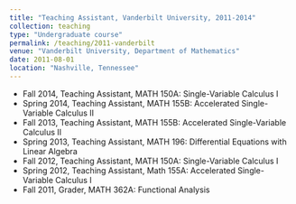 ```yaml
---
title: "Teaching Assistant, Vanderbilt University, 2011-2014"
collection: teaching
type: "Undergraduate course"
permalink: /teaching/2011-vanderbilt
venue: "Vanderbilt University, Department of Mathematics"
date: 2011-08-01
location: "Nashville, Tennessee"
---
```


* Fall 2014, Teaching Assistant, MATH 150A: Single-Variable Calculus I
* Spring 2014, Teaching Assistant, MATH 155B: Accelerated Single-Variable Calculus II
* Fall 2013, Teaching Assistant, MATH 155B: Accelerated Single-Variable Calculus II
* Spring 2013, Teaching Assistant, MATH 196: Differential Equations with Linear Algebra
* Fall 2012, Teaching Assistant, MATH 150A: Single-Variable Calculus I
* Spring 2012, Teaching Assistant, Math 155A: Accelerated Single-Variable Calculus I
* Fall 2011, Grader, MATH 362A: Functional Analysis